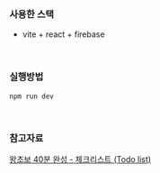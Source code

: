 ### 사용한 스택

- vite + react + firebase

<br>

### 실행방법

```
npm run dev
```

<br>

### 참고자료

[왕초보 40분 완성 - 체크리스트 (Todo list) ](https://www.youtube.com/watch?v=Y2qlUkRlGyU)
